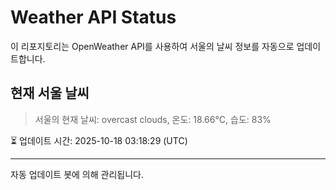 
# Weather API Status

이 리포지토리는 OpenWeather API를 사용하여 서울의 날씨 정보를 자동으로 업데이트합니다.

## 현재 서울 날씨
> 서울의 현재 날씨: overcast clouds, 온도: 18.66°C, 습도: 83%

⏳ 업데이트 시간: 2025-10-18 03:18:29 (UTC)

---
자동 업데이트 봇에 의해 관리됩니다.
